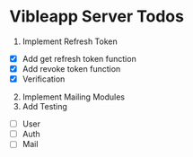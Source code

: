 # Vibleapp Server Todos

1. Implement Refresh Token

- [x] Add get refresh token function
- [x] Add revoke token function
- [x] Verification

2. Implement Mailing Modules
3. Add Testing

- [ ] User
- [ ] Auth
- [ ] Mail
